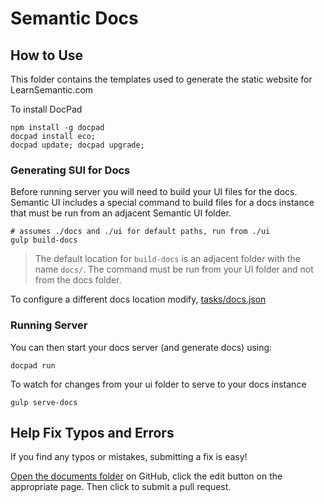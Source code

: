 # Semantic Docs

## How to Use

This folder contains the templates used to generate the static website for LearnSemantic.com

To install DocPad
```
npm install -g docpad
docpad install eco;
docpad update; docpad upgrade;
```

### Generating SUI for Docs

Before running server you will need to build your UI files for the docs. Semantic UI includes a special command to build files for a docs instance that must be run from an adjacent Semantic UI folder.

```
# assumes ./docs and ./ui for default paths, run from ./ui
gulp build-docs
```

> The default location for ``build-docs`` is an adjacent folder with the name ``docs/``. The command must be run from your UI folder and not from the docs folder.

To configure a different docs location modify, [ tasks/docs.json](https://github.com/Semantic-Org/Semantic-UI/blob/master/tasks/admin/docs.json)


### Running Server

You can then start your docs server (and generate docs) using:
```
docpad run
```

To watch for changes from your ui folder to serve to your docs instance
```
gulp serve-docs
```


## Help Fix Typos and Errors

If you find any typos or mistakes, submitting a fix is easy!

[Open the documents folder](https://github.com/Semantic-Org/Semantic-UI-Docs/tree/master/server/documents) on GitHub, click the edit button on the appropriate page. Then click to submit a pull request.

